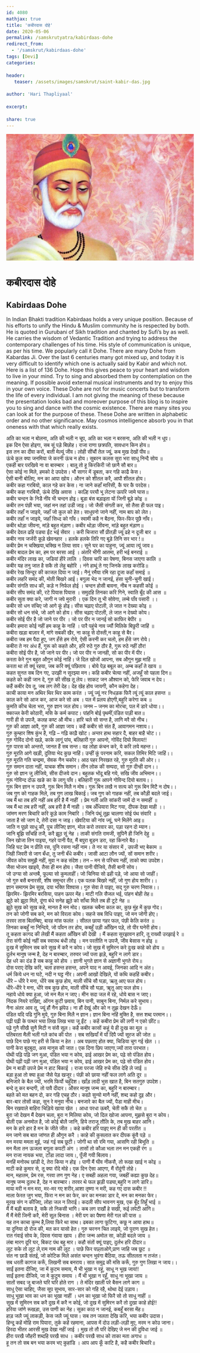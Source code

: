 ```yaml
---    
id: 4080    
mathjax: true    
title: 'कबीरदास दोहे'    
date: 2020-05-06    
permalink: /samskrutyatra/kabirdaas-dohe
redirect_from: 
  - '/samskrut/kabirdaas-dohe'
tags: [Devi]    
categories:    
    
header:    
   teaser: /assets/images/samskrut/saint-kabir-das.jpg    
    
author: 'Hari Thapliyaal'    
    
excerpt:    
    
share: true    
---    
```

    
![](/assets/images/samskrut/saint-kabir-das.jpg)    
    
# कबीरदास दोहे    
## Kabirdaas Dohe    
    
In Indian Bhakti tradition Kabirdaas holds a very unique position. Because of his efforts to unify the Hindu & Muslim community he is respected by both. He is quoted in Gurubani of Sikh tradition and chanted by Sufi’s by as well. He carries the wisdom of Vedantic Tradition and trying to address the contemporary challenges of his time. His style of communication is unique, as per his time. We popularly call it Dohe. There are many Dohe from Kabardas Ji. Over the last 6 centuries many got mixed up, and today it is very difficult to identify which one is actually said by Kabir and which not. Here is a list of 136 Dohe. Hope this gives peace to your heart and wisdom to live in your mind. Try to sing and absorbed them by contemplation on the meaning. If possible avoid external musical instruments and try to enjoy this in your own voice. These Dohe are not for music concerts but to transform the life of every individual. I am not giving the meaning of these because the presentation looks bad and moreover purpose of this blog is to inspire you to sing and dance with the cosmic existence. There are many sites you can look at for the purpose of these. These Dohe are written in alphabetic order and no other significance. May cosmos intelligence absorb you in that oneness with that which really exists.    
    
अति का भला न बोलना, अति की भली न चूप, अति का भला न बरसना, अति की भली न धूप।    
इक दिन ऐसा होइगा, सब सूं पड़े बिछोह। राजा राणा छत्रपति, सावधान किन होय॥    
इस तन का दीवा करों, बाती मेल्यूं जीव। लोही सींचौं तेल ज्यूं, कब मुख देखों पीव॥    
ऊंचे कुल क्या जनमिया जे करनी ऊंच न होय। सुबरन कलस सुरा भरा साधू निन्दै सोय ॥    
एकही बार परखिये ना वा बारम्बार । बालू तो हू किरकिरी जो छानै सौ बार॥    
ऐसा कोई ना मिले, हमको दे उपदेस। भौ सागर में डूबता, कर गहि काढै केस।    
ऐसी बानी बोलिए, मन का आपा खोय। औरन को शीतल करै, आपौ शीतल होय।    
कबीर कहा गरबियो, काल गहे कर केस। ना जाने कहाँ मारिसी, कै घर कै परदेस।    
कबीर कहा गरबियौ, ऊंचे देखि अवास । काल्हि परयौ भू लेटना ऊपरि जामे घास॥    
कबीर चन्दन के निडै नींव भी चन्दन होइ। बूडा बंस बड़ाइता यों जिनी बूड़े कोइ ॥    
कबीर तन पंछी भया, जहां मन तहां उडी जाइ। जो जैसी संगती कर, सो तैसा ही फल पाइ।    
कबीर तहाँ न जाइये, जहाँ जो कुल को हेत। साधुपनो जाने नहीं, नाम बाप को लेत।    
कबीर तहाँ न जाइये, जहाँ सिध्द को गाँव। स्वामी कहै न बैठना, फिर-फिर पूछै नाँव।    
कबीर थोड़ा जीवना, मांड़े बहुत मंड़ाण। कबीर थोड़ा जीवना, मांड़े बहुत मंड़ाण॥    
कबीर देवल ढहि पड्या ईंट भई सेंवार । करी चिजारा सौं प्रीतड़ी ज्यूं ढहे न दूजी बार ॥    
कबीर नाव जर्जरी कूड़े खेवनहार । हलके हलके तिरि गए बूड़े तिनि सर भार !॥    
कबीर प्रेम न चक्खिया,चक्खि न लिया साव। सूने घर का पाहुना, ज्यूं आया त्यूं जाव॥    
कबीर बादल प्रेम का, हम पर बरसा आई । अंतरि भीगी आतमा, हरी भई बनराई ॥    
कबीर मंदिर लाख का, जडियां हीरे लालि । दिवस चारि का पेषणा, बिनस जाएगा कालि ॥    
कबीर यह तनु जात है सकै तो लेहू बहोरि । नंगे हाथूं ते गए जिनके लाख करोडि॥    
कबीर रेख सिन्दूर की काजल दिया न जाई। नैनूं रमैया रमि रहा दूजा कहाँ समाई ॥    
कबीर लहरि समंद की, मोती बिखरे आई। बगुला भेद न जानई, हंसा चुनी-चुनी खाई।    
कबीर संगति साध की, कड़े न निर्फल होई । चन्दन होसी बावना, नीब न कहसी कोई ॥    
कबीर सीप समंद की, रटे पियास पियास । समुदहि तिनका करि गिने, स्वाति बूँद की आस ॥    
कबीर सुता क्या करे, जागी न जपे मुरारी । एक दिन तू भी सोवेगा, लम्बे पाँव पसारी ।।    
कबीर सो धन संचिए जो आगे कूं होइ। सीस चढ़ाए पोटली, ले जात न देख्या कोइ ॥    
कबीर सो धन संचे, जो आगे को होय। सीस चढ़ाए पोटली, ले जात न देख्यो कोय।    
कबीर सोई पीर है जो जाने पर पीर । जो पर पीर न जानई सो काफिर बेपीर ॥    
कबीर हमारा कोई नहीं हम काहू के नाहिं । पारै पहुंचे नाव ज्यौं मिलिके बिछुरी जाहिं ॥    
कबीरा खड़ा बाज़ार में, मांगे सबकी खैर, ना काहू से दोस्ती,न काहू से बैर।    
कबीरा जब हम पैदा हुए, जग हँसे हम रोये, ऐसी करनी कर चलो, हम हँसे जग रोये।    
कबीरा ते नर अंध हैं, गुरू को कहते और, हरि रुठे गुरु ठौर है, गुरू रुठे नहीं ठौर!    
कबीरा सोई पीर है, जो जाने पर पीर। जो पर पीर न जानही, सो का पीर में पीर।    
करता केरे गुन बहुत औगुन कोई नाहिं। जे दिल खोजों आपना, सब औगुन मुझ माहिं ॥    
करता था तो क्यूं रहया, जब करि क्यूं पछिताय । बोये पेड़ बबूल का, अम्ब कहाँ ते खाय ॥    
कहत सुनत सब दिन गए, उरझी न सुरझ्या मन। कहि कबीर चेत्या नहीं, अजहूँ सो पहला दिन॥    
कहते को कही जान दे, गुरु की सीख तू लेय। साकट जन औश्वान को, फेरि जवाब न देय।    
कहैं कबीर देय तू, जब लग तेरी देह। देह खेह होय जायगी, कौन कहेगा देह।    
काची काया मन अथिर थिर थिर काम करंत । ज्यूं ज्यूं नर निधड़क फिरै त्यूं त्यूं काल हसन्त ॥    
काल करे सो आज कर, आज करे सो अब । पल में प्रलय होएगी,बहुरि करेगा कब ॥    
कुमति कीच चेला भरा, गुरु ज्ञान जल होय। जनम – जनम का मोरचा, पल में डारे धोया।।    
क्काज्ल केरी कोठारी, मसि के कर्म कपाट। पांहनि बोई पृथमीं,पंडित पाड़ी बात॥    
गारी ही से उपजै, कलह कष्ट औ मीच। हारि चले सो सन्त है, लागि मरै सो नीच।    
गुरु की आज्ञा आवै, गुरु की आज्ञा जाय। कहैं कबीर सो संत हैं, आवागमन नशाय।।    
गुरु कुम्हार शिष कुंभ है, गढ़ि – गढ़ि काढ़ै खोट। अन्तर हाथ सहार दै, बाहर बाहै चोट।।    
गुरु गोविंद दोनो खड़े, काके लागूं पांय, बलिहारी गुरु आपनो, गोविंद दियो मिलाय!!    
गुरु पारस को अन्तरो, जानत हैं सब सन्त। वह लोहा कंचन करे, ये करि लये महन्त।।    
गुरु मूरति आगे खड़ी, दुतिया भेद कुछ नाहिं। उन्हीं कूं परनाम करि, सकल तिमिर मिटि जाहिं।।    
गुरु मूरति गति चन्द्रमा, सेवक नैन चकोर। आठ पहर निरखत रहे, गुरु मूरति की ओर।।    
गुरु समान दाता नहीं, याचक शीष समान। तीन लोक की सम्पदा, सो गुरु दीन्ही दान।।    
गुरु सो ज्ञान जु लीजिये, सीस दीजये दान। बहुतक भोंदू बहि गये, सखि जीव अभिमान।।    
गुरू गोविन्द दोऊ खङे का के लागु पाँव। बलिहारी गुरू आपने गोविन्द दियो बताय।।    
गुरू बिन ज्ञान न उपजै, गुरू बिन मिलै न मोष। गुरू बिन लखै न सत्य को गुरू बिन मिटै न दोष।।    
जब गुण को गाहक मिले, तब गुण लाख बिकाई। जब गुण को गाहक नहीं, तब कौड़ी बदले जाई।    
जब मैं था तब हरि नहीं अब हरि है मैं नाहीं । प्रेम गली अति सांकरी जामें दो न समाहीं ॥    
जब मैं था तब हरी नहीं, अब हरी है मैं नाही । सब अँधियारा मिट गया, दीपक देखा माही ।।    
जांमण मरण बिचारि करि कूड़े काम निबारि । जिनि पंथूं तुझ चालणा सोई पंथ संवारि ॥    
जाता है सो जाण दे, तेरी दसा न जाइ। खेवटिया की नांव ज्यूं, घने मिलेंगे आइ॥    
जाति न पूछो साधू की, पुच लीजिए ज्ञान, मोल करो तरवार का, पड़ा रहन दो म्यान।    
जानि बूझि साँचहि तजै, करै झूठ सूं नेह । ताकी संगति रामजी, सुपिनै ही जिनि देहु ॥    
जिन खोजा तिन पाइया, गहरे पानी पैठ, मैं बपुरा बूडन डरा, रहा किनारे बैठ।    
जिहि घट प्रेम न प्रीति रस, पुनि रसना नहीं नाम। ते नर या संसार में , उपजी भए बेकाम ॥    
जिही जिवरी से जाग बँधा, तु जनी बँधे कबीर। जासी आटा लौन ज्यों, सों समान शरीर।    
जीवत कोय समुझै नहीं, मुवा न कह संदेश। तन – मन से परिचय नहीं, ताको क्या उपदेश।    
जैसा भोजन खाइये, तैसा ही मन होय। जैसा पानी पीजिये, तैसी बानी सोय।    
जो उग्या सो अन्तबै, फूल्या सो कुमलाहीं। जो चिनिया सो ढही पड़े, जो आया सो जाहीं।    
जो गुरु बसै बनारसी, शीष समुन्दर तीर। एक पलक बिखरे नहीं, जो गुण होय शारीर।।    
ज्ञान समागम प्रेम सुख, दया भक्ति विश्वास। गुरु सेवा ते पाइए, सद् गुरु चरण निवास।।    
झिरमिर- झिरमिर बरसिया, पाहन ऊपर मेंह। माटी गलि सैजल भई, पांहन बोही तेह॥    
झूठे को झूठा मिले, दूंणा बंधे सनेह झूठे को साँचा मिले तब ही टूटे नेह ॥    
झूठे सुख को सुख कहे, मानत है मन मोद। खलक चबैना काल का, कुछ मुंह में कुछ गोद।    
तन को जोगी सब करे, मन को विरला कोय। सहजे सब विधि पाइए, जो मन जोगी होए।    
तरवर तास बिलम्बिए, बारह मांस फलंत । सीतल छाया गहर फल, पंछी केलि करंत ॥    
तिनका कबहुँ ना निन्दिये, जो पाँवन तर होय, कबहुँ उड़ी आँखिन पड़े, तो पीर घनेरी होय।    
तू कहता कागद की लेखी मैं कहता आँखिन की देखी । मैं कहता सुरझावन हारि, तू राख्यौ उरझाई रे ॥    
तेरा संगी कोई नहीं सब स्वारथ बंधी लोइ । मन परतीति न उपजै, जीव बेसास न होइ ॥    
दुःख में सुमिरन सब करे सुख में करै न कोय। जो सुख में सुमिरन करे दुःख काहे को होय ॥    
दुर्लभ मानुष जन्म है, देह न बारम्बार, तरुवर ज्यों पत्ता झड़े, बहुरि न लागे डार।    
देह धरे का दंड है सब काहू को होय । ज्ञानी भुगते ज्ञान से अज्ञानी भुगते रोय॥    
दोस पराए देखि करि, चला हसन्त हसन्त, अपने याद न आवई, जिनका आदि न अंत।    
धर्म किये धन ना घटे, नदी न घट्ट नीर। अपनी आखों देखिले, यों कथि कहहिं कबीर।    
धीरे – धीरे रे मना, धीरे सब कुछ होय, माली सींचे सौ घड़ा, ऋतु आए फल होय।    
धीरे-धीरे रे मना, धीरे सब कुछ होय, माली सींचे सौ घड़ा, ॠतु आए फल होय।    
नहाये धोये क्या हुआ, जो मन मैल न जाए। मीन सदा जल में रहे, धोये बास न जाए।    
निंदक नियरे राखिए, ऑंगन कुटी छवाय, बिन पानी, साबुन बिना, निर्मल करे सुभाय।    
नैना अंतर आव तू, ज्यूं हौं नैन झंपेउ। ना हौं देखूं और को न तुझ देखन देऊँ॥    
पंडित यदि पढि गुनि मुये, गुरु बिना मिलै न ज्ञान। ज्ञान बिना नहिं मुक्ति है, सत्त शब्द परमान।।    
पढ़ी पढ़ी के पत्थर भया लिख लिख भया जू ईंट । कहें कबीरा प्रेम की लगी न एको छींट॥    
पढ़े गुनै सीखै सुनै मिटी न संसै सूल। कहै कबीर कासों कहूं ये ही दुःख का मूल ॥    
पतिबरता मैली भली गले कांच की पोत । सब सखियाँ में यों दिपै ज्यों सूरज की जोत ॥    
पाछे दिन पाछे गए हरी से किया न हेत । अब पछताए होत क्या, चिडिया चुग गई खेत ।।    
पानी केरा बुदबुदा, अस मानुस की जात। एक दिना छिप जाएगा,ज्यों तारा परभात।    
पोथी पढ़ि पढ़ि जग मुआ, पंडित भया न कोय, ढाई आखर प्रेम का, पढ़े सो पंडित होय।    
पोथी पढ़ी पढ़ी जग मुआ, पंडित भया न कोय, ढाई आखर प्रेम का, पढ़े सो पंडित होय।    
प्रेम न बाडी उपजे प्रेम न हाट बिकाई । राजा परजा जेहि रुचे सीस देहि ले जाई ॥    
बड़ा हुआ तो क्या हुआ जैसे पेड़ खजूर। पंछी को छाया नहीं फल लागे अति दूर ॥    
बनिजारे के बैल ज्यों, भरमि फिर्यो चहुँदेश। खाँड़ लादी भुस खात है, बिन सतगुरु उपदेश।    
बन्दे तू कर बन्दगी, तो पावै दीदार। औसर मानुष जन्म का, बहुरि न बारम्बार।    
बहते को मत बहन दो, कर गहि एचहु ठौर। कह्यो सुन्यो मानै नहीं, शब्द कहो दुइ और।    
बार-बार तोसों कहा, सुन रे मनुवा नीच। बनजारे का बैल ज्यों, पैडा माही मीच।    
बिन रखवाले बाहिरा चिड़िये खाया खेत । आधा परधा ऊबरै, चेती सकै तो चेत ॥    
बुरा जो देखन मैं देखन चला, बुरा न मिलिया कोय, जो दिल खोजा आपना, मुझसे बुरा न कोय।    
बोली एक अनमोल है, जो कोई बोलै जानि, हिये तराजू तौलि के, तब मुख बाहर आनि।    
मन के हारे हार है मन के जीते जीत । कहे कबीर हरि पाइए मन ही की परतीत ॥    
मन जाणे सब बात जांणत ही औगुन करै । काहे की कुसलात कर दीपक कूंवै पड़े ॥    
मन मरया ममता मुई, जहं गई सब छूटी। जोगी था सो रमि गया, आसणि रही बिभूति ॥    
मन मैला तन ऊजला बगुला कपटी अंग । तासों तो कौआ भला तन मन एकही रंग ॥    
मन राजा नायक भया, टाँडा लादा जाय।, पूँजी गयी बिलाय।    
मनहिं मनोरथ छांडी दे, तेरा किया न होइ । पाणी मैं घीव नीकसै, तो रूखा खाई न कोइ ॥    
माटी कहे कुमार से, तू क्या रोंदे मोहे। एक दिन ऐसा आएगा, मैं रोंदुंगी तोहे।    
मान, महातम, प्रेम रस, गरवा तण गुण नेह। ए सबही अहला गया, जबहीं कह्या कुछ देह॥    
मानुष जन्म दुलभ है, देह न बारम्बार। तरवर थे फल झड़ी पड्या,बहुरि न लागे डारि॥    
माया मरी न मन मरा, मर-मर गए शरीर,आशा तृष्णा न मरी, कह गए दास कबीर !!    
माला फेरत जुग भया, फिरा न मन का फेर, कर का मनका डार दे, मन का मनका फेर।    
मूरख संग न कीजिए, लोहा जल न तिराई। कदली सीप भावनग मुख, एक बूँद तिहूँ भाई ॥    
मैं मैं बड़ी बलाय है, सकै तो निकसी भागि। कब लग राखौं हे सखी, रूई लपेटी आगि॥    
मैं मैं मेरी जिनी करै, मेरी सूल बिनास । मेरी पग का पैषणा मेरी गल की पास ॥    
यह तन काचा कुम्भ है,लिया फिरे था साथ। ढबका लागा फूटिगा, कछू न आया हाथ॥    
या दुनिया दो रोज की, मत कर यासो हेत। गुरु चरनन चित लाइये, जो पुराण सुख हेत।    
रात गंवाई सोय के, दिवस गंवाया खाय । हीरा जन्म अमोल सा, कोड़ी बदले जाय ॥    
लंबा मारग दूरि घर, बिकट पंथ बहु मार। कहौ संतों क्यूं पाइए, दुर्लभ हरि दीदार॥    
लूट सके तो लूट ले,राम नाम की लूट । पाछे फिर पछ्ताओगे,प्राण जाहि जब छूट ॥    
संत ना छाडै संतई, जो कोटिक मिले असंत चन्दन भुवंगा बैठिया, तऊ सीतलता न तजंत।    
सब धरती कागज करूँ, लिखनी सब बनराय। सात समुद्र की मसि करूँ, गुरु गुण लिखा न जाय।।    
साईं इतना दीजिए, जा में कुटम समाय, मै भी भूखा न रहूं, साधू न भूख जाय!!    
साईं इतना दीजिये, जा मे कुटुम समाय । मैं भी भूखा न रहूँ, साधु ना भूखा जाय ॥    
सातों सबद जू बाजते घरि घरि होते राग । ते मंदिर खाली परे बैसन लागे काग ॥    
साधु ऐसा चाहिए, जैसा सूप सुभाय, सार-सार को गहि रहै, थोथा देई उड़ाय।    
साधु भूखा भाव का धन का भूखा नाहीं । धन का भूखा जो फिरै सो तो साधु नाहीं ॥    
सुख में सुमिरन सब करै दुख में करै न कोई, जो दुख में सुमिरन करै तो दुखा काहे होई!!    
हरिया जांणे रूखड़ा, उस पाणी का नेह। सूका काठ न जानई, कबहूँ बरसा मेंह॥    
हाड़ जलै ज्यूं लाकड़ी, केस जलै ज्यूं घास। सब तन जलता देखि करि, भया कबीर उदास।    
हिन्दू कहें मोहि राम पियारा, तुर्क कहें रहमाना, आपस में दोउ लड़ी-लड़ी मुए, मरम न कोउ जाना।    
हिरदा भीतर आरसी मुख देखा नहीं जाई । मुख तो तौ परि देखिए जे मन की दुविधा जाई ॥    
हीरा परखै जौहरी शब्दहि परखै साध । कबीर परखै साध को ताका मता अगाध ॥    
हू तन तो सब बन भया करम भए कुहांडि । आप आप कूँ काटि है, कहै कबीर बिचारि॥    
    
    
